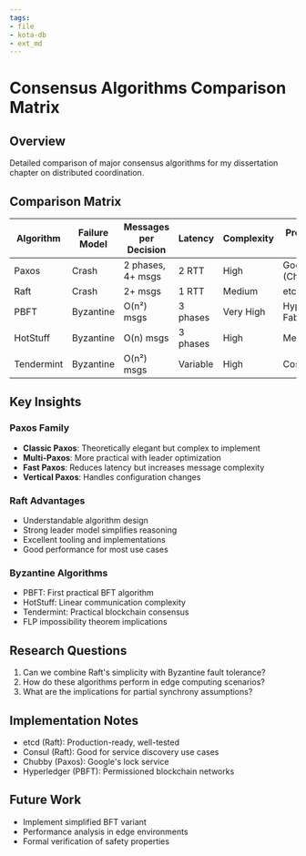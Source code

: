 ```yaml
---
tags:
- file
- kota-db
- ext_md
---
```

# Consensus Algorithms Comparison Matrix

## Overview
Detailed comparison of major consensus algorithms for my dissertation chapter on distributed coordination.

## Comparison Matrix

| Algorithm | Failure Model | Messages per Decision | Latency | Complexity | Production Use |
|-----------|---------------|----------------------|---------|------------|----------------|
| Paxos | Crash | 2 phases, 4+ msgs | 2 RTT | High | Google (Chubby) |
| Raft | Crash | 2+ msgs | 1 RTT | Medium | etcd, Consul |
| PBFT | Byzantine | O(n²) msgs | 3 phases | Very High | Hyperledger Fabric |
| HotStuff | Byzantine | O(n) msgs | 3 phases | High | Meta Diem |
| Tendermint | Byzantine | O(n²) msgs | Variable | High | Cosmos |

## Key Insights

### Paxos Family
- **Classic Paxos**: Theoretically elegant but complex to implement
- **Multi-Paxos**: More practical with leader optimization
- **Fast Paxos**: Reduces latency but increases message complexity
- **Vertical Paxos**: Handles configuration changes

### Raft Advantages
- Understandable algorithm design
- Strong leader model simplifies reasoning
- Excellent tooling and implementations
- Good performance for most use cases

### Byzantine Algorithms
- PBFT: First practical BFT algorithm
- HotStuff: Linear communication complexity
- Tendermint: Practical blockchain consensus
- FLP impossibility theorem implications

## Research Questions
1. Can we combine Raft's simplicity with Byzantine fault tolerance?
2. How do these algorithms perform in edge computing scenarios?
3. What are the implications for partial synchrony assumptions?

## Implementation Notes
- etcd (Raft): Production-ready, well-tested
- Consul (Raft): Good for service discovery use cases
- Chubby (Paxos): Google's lock service
- Hyperledger (PBFT): Permissioned blockchain networks

## Future Work
- Implement simplified BFT variant
- Performance analysis in edge environments
- Formal verification of safety properties
